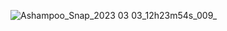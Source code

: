 ![Ashampoo_Snap_2023 03 03_12h23m54s_009_](https://user-images.githubusercontent.com/114237174/222682579-a74ae69b-46c8-45cb-a378-f0823df2c01d.png)
